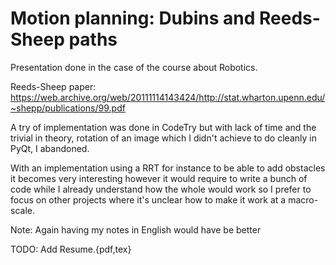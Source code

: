 # Motion planning: Dubins and Reeds-Sheep paths

Presentation done in the case of the course about Robotics.

Reeds-Sheep paper: https://web.archive.org/web/20111114143424/http://stat.wharton.upenn.edu/~shepp/publications/99.pdf

A try of implementation was done in CodeTry but with lack of time and the trivial in theory, rotation of an image which I didn't achieve to do cleanly in PyQt, I abandoned.

With an implementation using a RRT for instance to be able to add obstacles it becomes very interesting however it would require to write a bunch of code while I already understand how the whole would work so I prefer to focus on other projects where it's unclear how to make it work at a macro-scale.

Note: Again having my notes in English would have be better

TODO: Add Resume.{pdf,tex}